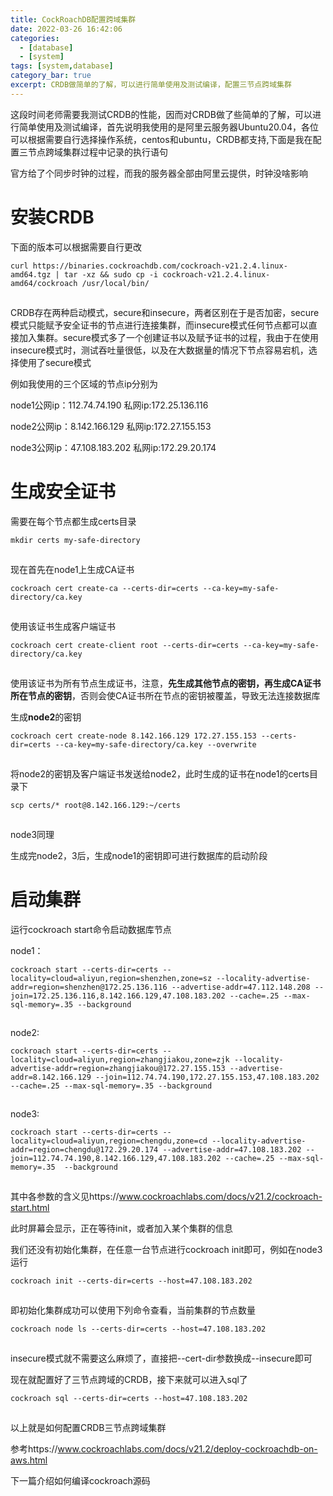 ```yaml
---
title: CockRoachDB配置跨域集群
date: 2022-03-26 16:42:06
categories: 
  - [database]
  - [system]
tags: [system,database]
category_bar: true
excerpt: CRDB做简单的了解，可以进行简单使用及测试编译，配置三节点跨域集群
---
```


 这段时间老师需要我测试CRDB的性能，因而对CRDB做了些简单的了解，可以进行简单使用及测试编译，首先说明我使用的是阿里云服务器Ubuntu20.04，各位可以根据需要自行选择操作系统，centos和ubuntu，CRDB都支持,下面是我在配置三节点跨域集群过程中记录的执行语句

官方给了个同步时钟的过程，而我的服务器全部由阿里云提供，时钟没啥影响

# 安装CRDB

下面的版本可以根据需要自行更改

```
curl https://binaries.cockroachdb.com/cockroach-v21.2.4.linux-amd64.tgz | tar -xz && sudo cp -i cockroach-v21.2.4.linux-amd64/cockroach /usr/local/bin/
```

![点击并拖拽以移动](data:image/gif;base64,R0lGODlhAQABAPABAP///wAAACH5BAEKAAAALAAAAAABAAEAAAICRAEAOw==)

CRDB存在两种启动模式，secure和insecure，两者区别在于是否加密，secure模式只能赋予安全证书的节点进行连接集群，而insecure模式任何节点都可以直接加入集群。secure模式多了一个创建证书以及赋予证书的过程，我由于在使用insecure模式时，测试吞吐量很低，以及在大数据量的情况下节点容易宕机，选择使用了secure模式

例如我使用的三个区域的节点ip分别为

node1公网ip：112.74.74.190 私网ip:172.25.136.116

node2公网ip：8.142.166.129 私网ip:172.27.155.153

node3公网ip：47.108.183.202 私网ip:172.29.20.174









# 生成安全证书

需要在每个节点都生成certs目录

```
mkdir certs my-safe-directory
```

![点击并拖拽以移动](data:image/gif;base64,R0lGODlhAQABAPABAP///wAAACH5BAEKAAAALAAAAAABAAEAAAICRAEAOw==)

现在首先在node1上生成CA证书

```
cockroach cert create-ca --certs-dir=certs --ca-key=my-safe-directory/ca.key
```

![点击并拖拽以移动](data:image/gif;base64,R0lGODlhAQABAPABAP///wAAACH5BAEKAAAALAAAAAABAAEAAAICRAEAOw==)

使用该证书生成客户端证书

```
cockroach cert create-client root --certs-dir=certs --ca-key=my-safe-directory/ca.key
```

![点击并拖拽以移动](data:image/gif;base64,R0lGODlhAQABAPABAP///wAAACH5BAEKAAAALAAAAAABAAEAAAICRAEAOw==)

使用该证书为所有节点生成证书，注意，**先生成其他节点的密钥，再生成CA证书所在节点的密钥**，否则会使CA证书所在节点的密钥被覆盖，导致无法连接数据库

生成**node2**的密钥

```
cockroach cert create-node 8.142.166.129 172.27.155.153 --certs-dir=certs --ca-key=my-safe-directory/ca.key --overwrite
```

![点击并拖拽以移动](data:image/gif;base64,R0lGODlhAQABAPABAP///wAAACH5BAEKAAAALAAAAAABAAEAAAICRAEAOw==)

将node2的密钥及客户端证书发送给node2，此时生成的证书在node1的certs目录下

```
scp certs/* root@8.142.166.129:~/certs
```

![点击并拖拽以移动](data:image/gif;base64,R0lGODlhAQABAPABAP///wAAACH5BAEKAAAALAAAAAABAAEAAAICRAEAOw==)

node3同理

生成完node2，3后，生成node1的密钥即可进行数据库的启动阶段

# 启动集群

运行cockroach start命令启动数据库节点

node1：

```
cockroach start --certs-dir=certs --locality=cloud=aliyun,region=shenzhen,zone=sz --locality-advertise-addr=region=shenzhen@172.25.136.116 --advertise-addr=47.112.148.208 --join=172.25.136.116,8.142.166.129,47.108.183.202 --cache=.25 --max-sql-memory=.35 --background 
```

![点击并拖拽以移动](data:image/gif;base64,R0lGODlhAQABAPABAP///wAAACH5BAEKAAAALAAAAAABAAEAAAICRAEAOw==)

node2:

```
cockroach start --certs-dir=certs --locality=cloud=aliyun,region=zhangjiakou,zone=zjk --locality-advertise-addr=region=zhangjiakou@172.27.155.153 --advertise-addr=8.142.166.129 --join=112.74.74.190,172.27.155.153,47.108.183.202 --cache=.25 --max-sql-memory=.35 --background
```

![点击并拖拽以移动](data:image/gif;base64,R0lGODlhAQABAPABAP///wAAACH5BAEKAAAALAAAAAABAAEAAAICRAEAOw==)

node3:

```
cockroach start --certs-dir=certs --locality=cloud=aliyun,region=chengdu,zone=cd --locality-advertise-addr=region=chengdu@172.29.20.174 --advertise-addr=47.108.183.202 --join=112.74.74.190,8.142.166.129,47.108.183.202 --cache=.25 --max-sql-memory=.35  --background
```

![点击并拖拽以移动](data:image/gif;base64,R0lGODlhAQABAPABAP///wAAACH5BAEKAAAALAAAAAABAAEAAAICRAEAOw==)

其中各参数的含义见https://www.cockroachlabs.com/docs/v21.2/cockroach-start.html

此时屏幕会显示，正在等待init，或者加入某个集群的信息

我们还没有初始化集群，在任意一台节点进行cockroach init即可，例如在node3运行

```
cockroach init --certs-dir=certs --host=47.108.183.202
```

![点击并拖拽以移动](data:image/gif;base64,R0lGODlhAQABAPABAP///wAAACH5BAEKAAAALAAAAAABAAEAAAICRAEAOw==)

即初始化集群成功可以使用下列命令查看，当前集群的节点数量

```
cockroach node ls --certs-dir=certs --host=47.108.183.202
```

![点击并拖拽以移动](data:image/gif;base64,R0lGODlhAQABAPABAP///wAAACH5BAEKAAAALAAAAAABAAEAAAICRAEAOw==)

insecure模式就不需要这么麻烦了，直接把--cert-dir参数换成--insecure即可

现在就配置好了三节点跨域的CRDB，接下来就可以进入sql了

```
cockroach sql --certs-dir=certs --host=47.108.183.202
```

![点击并拖拽以移动](data:image/gif;base64,R0lGODlhAQABAPABAP///wAAACH5BAEKAAAALAAAAAABAAEAAAICRAEAOw==)

以上就是如何配置CRDB三节点跨域集群

参考https://www.cockroachlabs.com/docs/v21.2/deploy-cockroachdb-on-aws.html

下一篇介绍如何编译cockroach源码
